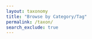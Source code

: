 ```yaml
---
layout: taxonomy
title: "Browse by Category/Tag"
permalink: /taxon/
search_exclude: true
---
```


<!--
This page renders taxonomy results based on query params:
  /taxon/?t=category&q=coding
  /taxon/?t=tag&q=react
It serves as a fallback when per-term pages (e.g., /categories/coding/) aren't generated.
-->

